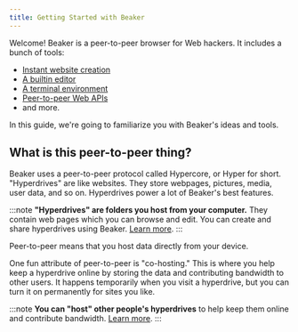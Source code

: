 ```yaml
---
title: Getting Started with Beaker
---
```


Welcome! Beaker is a peer-to-peer browser for Web hackers. It includes a bunch of tools:

* [Instant website creation](beginner/creating-new-hyperdrives.md)
* [A builtin editor](beginner/using-the-editor.md)
* [A terminal environment](advanced/webterm.md)
* [Peer-to-peer Web APIs](/#apis)
* and more.

In this guide, we're going to familiarize you with Beaker's ideas and tools.

## What is this peer-to-peer thing?

Beaker uses a peer-to-peer protocol called Hypercore, or Hyper for short. "Hyperdrives" are like websites. They store webpages, pictures, media, user data, and so on. Hyperdrives power a lot of Beaker's best features.

:::note
**"Hyperdrives" are folders you host from your computer.** They contain web pages which you can browse and edit. You can create and share hyperdrives using Beaker. [Learn more](beginner/creating-new-hyperdrives.md).
:::

Peer-to-peer means that you host data directly from your device.

One fun attribute of peer-to-peer is "co-hosting." This is where you help keep a hyperdrive online by storing the data and contributing bandwidth to other users. It happens temporarily when you visit a hyperdrive, but you can turn it on permanently for sites you like.

:::note
**You can "host" other people's hyperdrives** to help keep them online and contribute bandwidth. [Learn more](beginner/hosting-hyperdrives.md).
:::
